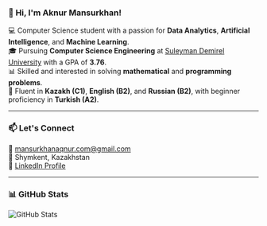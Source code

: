 ### 👋 Hi, I'm Aknur Mansurkhan!  

💻 Computer Science student with a passion for **Data Analytics**, **Artificial Intelligence**, and **Machine Learning**.  
🎓 Pursuing **Computer Science Engineering** at [Suleyman Demirel University](https://sdu.edu.kz/) with a GPA of **3.76**.  
📊 Skilled and interested in solving **mathematical** and **programming problems**.  
💬 Fluent in **Kazakh (C1)**, **English (B2)**, and **Russian (B2)**, with beginner proficiency in **Turkish (A2)**.  

---

### 📫 Let's Connect  
📧 [mansurkhanaqnur.com@gmail.com](mailto:mansurkhanaqnur.com@gmail.com)  
📍 Shymkent, Kazakhstan  
🔗 [LinkedIn Profile](https://www.linkedin.com/in/aknur-m-ba809a330?utm_source=share&utm_campaign=share_via&utm_content=profile&utm_medium=ios_app)

---
### 📊 GitHub Stats  

![GitHub Stats](https://github-readme-stats.vercel.app/api?username=whiteraay&show_icons=true&theme=radical)

